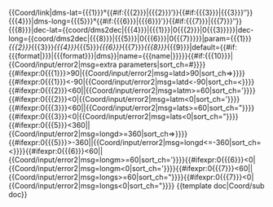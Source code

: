 <includeonly>{{Coord/link|dms-lat={{{1}}}°{{#if:{{{2}}}|{{{2}}}′}}{{#if:{{{3}}}|{{{3}}}″}}{{{4}}}|dms-long={{{5}}}°{{#if:{{{6}}}|{{{6}}}′}}{{#if:{{{7}}}|{{{7}}}″}}{{{8}}}|dec-lat={{coord/dms2dec|{{{4}}}|{{{1}}}|0{{{2}}}|0{{{3}}}}}|dec-long={{coord/dms2dec|{{{8}}}|{{{5}}}|0{{{6}}}|0{{{7}}}}}|param={{{1}}}_{{{2}}}_{{{3}}}_{{{4}}}_{{{5}}}_{{{6}}}_{{{7}}}_{{{8}}}_{{{9}}}|default={{#if:{{{format|}}}|{{{format}}}|dms}}|name={{{name|}}}}}<!-- 
 -->{{#if:{{{10}}}|{{Coord/input/error2|msg=extra parameters|sort_ch=#}}}}<!-- 
 -->{{#ifexpr:0{{{1}}}>90|{{Coord/input/error2|msg=latd>90|sort_ch=>}}}}<!-- 
 -->{{#ifexpr:0{{{1}}}<-90|{{Coord/input/error2|msg=latd<-90|sort_ch=<}}}}<!-- 
 -->{{#ifexpr:0{{{2}}}<60||{{Coord/input/error2|msg=latm>=60|sort_ch='}}}}<!-- 
 -->{{#ifexpr:0{{{2}}}<0|{{Coord/input/error2|msg=latm<0|sort_ch='}}}}<!-- 
 -->{{#ifexpr:0{{{3}}}<60||{{Coord/input/error2|msg=lats>=60|sort_ch="}}}}<!-- 
 -->{{#ifexpr:0{{{3}}}<0|{{Coord/input/error2|msg=lats<0|sort_ch="}}}}<!-- 
 -->{{#ifexpr:0{{{5}}}<360||{{Coord/input/error2|msg=longd>=360|sort_ch=>}}}}<!-- 
 -->{{#ifexpr:0{{{5}}}>-360||{{Coord/input/error2|msg=longd<=-360|sort_ch=<}}}}<!-- 
 -->{{#ifexpr:0{{{6}}}<60||{{Coord/input/error2|msg=longm>=60|sort_ch='}}}}<!-- 
 -->{{#ifexpr:0{{{6}}}<0|{{Coord/input/error2|msg=longm<0|sort_ch='}}}}<!-- 
 -->{{#ifexpr:0{{{7}}}<60||{{Coord/input/error2|msg=longs>=60|sort_ch="}}}}<!-- 
 -->{{#ifexpr:0{{{7}}}<0|{{Coord/input/error2|msg=longs<0|sort_ch="}}}}<!-- 
 --></includeonly><noinclude>
{{template doc|Coord/sub doc}}
</noinclude>